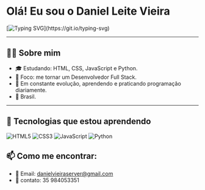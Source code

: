 # Olá! Eu sou o Daniel Leite Vieira 

[![Typing SVG](https://readme-typing-svg.herokuapp.com?font=Fira+Code&size=24&pause=1000&color=F70000&vCenter=true&width=435&lines=Desenvolvedor+em+formação!;Fanatico+por+tecnologia;Foco:+FullStack+Developer!)](https://git.io/typing-svg)

---

## 👨‍💻 Sobre mim

- 🎓 Estudando: HTML, CSS, JavaScript e Python.  
- 🎯 Foco: me tornar um Desenvolvedor Full Stack.  
- 🚀 Em constante evolução, aprendendo e praticando programação diariamente.  
- 📍 Brasil.  

---

## 🚀 Tecnologias que estou aprendendo

![HTML5](https://img.shields.io/badge/HTML5-E34F26?style=for-the-badge&logo=html5&logoColor=white)
![CSS3](https://img.shields.io/badge/CSS3-1572B6?style=for-the-badge&logo=css3&logoColor=white)
![JavaScript](https://img.shields.io/badge/JavaScript-F7DF1E?style=for-the-badge&logo=javascript&logoColor=black)
![Python](https://img.shields.io/badge/Python-3776AB?style=for-the-badge&logo=python&logoColor=white)

## 📫 Como me encontrar:

- 📧 Email: danielvieiraserver@gmail.com
- 📲 contato: 35 984053351
